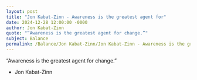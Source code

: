 ```yaml
---
layout: post
title: "Jon Kabat-Zinn - Awareness is the greatest agent for"
date: 2024-12-28 12:00:00 -0000
author: Jon Kabat-Zinn
quote: "“Awareness is the greatest agent for change.”"
subject: Balance
permalink: /Balance/Jon Kabat-Zinn/Jon Kabat-Zinn - Awareness is the greatest agent for
---
```


“Awareness is the greatest agent for change.”

- Jon Kabat-Zinn
